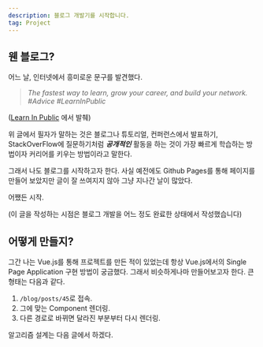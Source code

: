 ```yaml
---
description: 블로그 개발기를 시작합니다.
tag: Project
---
```

## 웬 블로그?

어느 날, 인터넷에서 흥미로운 문구를 발견했다.

> *The fastest way to learn, grow your career, and build your network.* *#Advice* *#LearnInPublic*

([Learn In Public](https://www.swyx.io/learn-in-public/) 에서 발췌)

위 글에서 필자가 말하는 것은 블로그나 튜토리얼, 컨퍼런스에서 발표하기, StackOverFlow에 질문하기처럼 ***공개적인*** 활동을 하는 것이 가장 빠르게 학습하는 방법이자 커리어를 키우는 방법이라고 말한다.

그래서 나도 블로그를 시작하고자 한다. 사실 예전에도 Github Pages를 통해 페이지를 만들어 보았지만 글이 잘 쓰여지지 않아 그냥 지나간 날이 많았다.

어쨌든 시작.

(이 글을 작성하는 시점은 블로그 개발을 어느 정도 완료한 상태에서 작성했습니다)

## 어떻게 만들지?

그간 나는 Vue.js를 통해 프로젝트를 만든 적이 있었는데 항상 Vue.js에서의 Single Page Application 구현 방법이 궁금했다. 그래서 비슷하게나마 만들어보고자 한다. 큰 형태는 다음과 같다.

1. `/blog/posts/45`로 접속.
2. 그에 맞는 Component 렌더링.
3. 다른 경로로 바뀌면 달라진 부분부터 다시 렌더링.

알고리즘 설계는 다음 글에서 하겠다.

